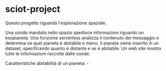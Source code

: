 # sciot-project

Questo progetto riguarda l'esplorazione spaziale.

Una sonda mandata nello spazio spedisce informazioni riguardo un esopianeta.
Una funzione serverless analizza il contenuto del messaggio e determina se quel pianeta è abitabile o meno.
Il pianeta viene inserito in un dataset, specificando quanto è distante e se è abitabile.
Un web site mostra tutte le informazioni raccolte dalle sonde.

Caratteristiche abitabilità di un pianeta:
    - 